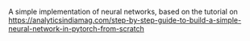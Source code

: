 A simple implementation of neural networks, based on the tutorial on https://analyticsindiamag.com/step-by-step-guide-to-build-a-simple-neural-network-in-pytorch-from-scratch
